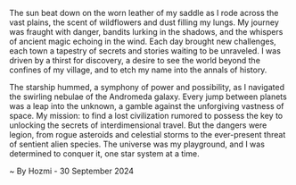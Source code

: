 
The sun beat down on the worn leather of my saddle as I rode across the vast plains, the scent of wildflowers and dust filling my lungs. My journey was fraught with danger, bandits lurking in the shadows, and the whispers of ancient magic echoing in the wind. Each day brought new challenges, each town a tapestry of secrets and stories waiting to be unraveled. I was driven by a thirst for discovery, a desire to see the world beyond the confines of my village, and to etch my name into the annals of history. 

The starship hummed, a symphony of power and possibility, as I navigated the swirling nebulae of the Andromeda galaxy. Every jump between planets was a leap into the unknown, a gamble against the unforgiving vastness of space. My mission: to find a lost civilization rumored to possess the key to unlocking the secrets of interdimensional travel. But the dangers were legion, from rogue asteroids and celestial storms to the ever-present threat of sentient alien species. The universe was my playground, and I was determined to conquer it, one star system at a time. 

~ By Hozmi - 30 September 2024
